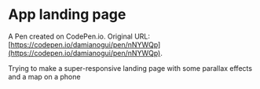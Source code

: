 # App landing page

A Pen created on CodePen.io. Original URL: [https://codepen.io/damianogui/pen/nNYWQp](https://codepen.io/damianogui/pen/nNYWQp).

Trying to make a super-responsive landing page with some parallax effects and a map on a phone
